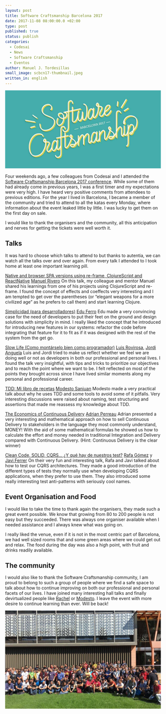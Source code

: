 ```yaml
---
layout: post
title: Software Craftsmanship Barcelona 2017
date: 2017-11-08 08:00:00.0 +02:00
type: post
published: true
status: publish
categories:
  - Codesai
  - News
  - Software Craftsmanship
  - Eventos
author: Manuel J. Tordesillas
small_image: scbcn17-thumbnail.jpeg
written_in: english
---
```


![SCBCN17 Logo](/assets/scbcn17-logo.jpeg)

Four weekends ago, a few colleagues from Codesai and I attended the <a href="http://scbcn.github.io/">Software Craftsmanship Barcelona 2017 conference</a>. While some of them had already come in previous years, I was a first timer and my expectations were very high. I have heard very positive comments from attendees to previous editions. For the year I lived in Barcelona, I became a member of the community and tried to attend to all the katas every Monday, where information about the event leaked little by little. I was lucky to get them on the first day on sale.

I would like to thank the organisers and the community, all this anticipation and nerves for getting the tickets were well worth it. 

## Talks

It was hard to choose which talks to attend to but thanks to autentia, we can watch all the talks over and over again. From every talk I attended to I took home at least one important learning pill.

[Native and browser SPA versions using re-frame, ClojureScript and ReactNative](https://www.youtube.com/watch?v=p1fXJyomXNQ) [Manuel Rivero](https://twitter.com/trikitrok)
On this talk, my colleague and mentor Manuel shared his learnings from one of his projects using ClojureScript and re-frame. I found the concept of effects and coeffects very interesting and I am tempted to get over the parentheses (or “elegant weapons for a more civilized age” as he prefers to call them) and start learning Clojure.

[Simplicidad (para desarrolladores)](https://www.youtube.com/watch?v=6FDxbCzh2sI) [Edu Ferro](https://twitter.com/eferro)
Edu made a very convincing case for the need of developers to put their feet on the ground and design solutions with simplicity in mind. I really liked the concept that he introduced for introducing new features in our systems:  refactor the code before integrating that feature for it to fit as if it was designed with the rest of the system from the get go.

[Slow Life (Como montárselo bien como programador)](https://www.youtube.com/watch?v=BtxhAD3gcPI) [Luis Rovirosa](https://twitter.com/luisrovirosa), [Jordi Anguela](https://twitter.com/jordianguela)
Luis and Jordi tried to make us reflect whether we feel we are doing well or not as developers in both our professional and personal lives. I found the talk very insightful, with tips and tricks to prioritize our objectives and to reach the point where we want to be. I felt reflected on most of the points they brought across since I have lived similar moments along my personal and professional career.

[TDD: Mi libro de recetas](https://www.youtube.com/watch?v=o9yspCrKHV0) [Modesto Sanjuan](https://twitter.com/msanjuan)
Modesto made a very practical talk about why he uses TDD and some tools to avoid some of it pitfalls. Very interesting discussions were raised about naming, test structuring and assertions that made me reassess my knowledge about TDD.

[The Economics of Continuous Delivery](https://www.youtube.com/watch?v=2-ILyErMUuQ) [Adrian Perreau](https://twitter.com/eidrien)
Adrian presented a very interesting and mathematical approach on how to sell Continuous Delivery to stakeholders in the language they most commonly understand, MONEY! 
With the aid of  some mathematical formulas he showed us how to calculate the effort and money needed in traditional Integration and Delivery compared with Continuous Delivery. (Hint: Continuous Delivery is the clear winner)

[Clean Code, SOLID, CQRS... ¿Y qué hay de nuestros test?](https://www.youtube.com/watch?v=cw6Va1ZW7iI) [Rafa Gómez](https://twitter.com/rafaoe) y [Javi Ferrer](https://twitter.com/JavierCane)
On their very fun and interesting talk, Rafa and Javi talked about how to test our CQRS architectures. They made a good introduction of the different types of tests they normally use when developing CQRS applications, when they prefer to use them. They also introduced some really interesting test anti-patterns with seriously cool names.

## Event Organisation and Food

I would like to take the time to thank again the organisers, they made such a great event possible. We know that growing from 80 to 200 people is not easy but they succeeded. There was always one organiser available when I needed assistance and I always knew what was going on.

I really liked the venue, even if it is not in the most centric part of Barcelona, we had well sized rooms that and some green areas where we could get out and relax. The food during the day was also a high point, with fruit and drinks readily available. 

## The community

I would also like to thank the Software Craftsmanship community, I am proud to belong to such a group of people where we find a safe space to talk about how to continue improving on both our professional and personal facets of our lives. I have joined many interesting hall talks and finally devirtualized people like [Rachel](https://twitter.com/bberrycarmen) or [Modesto](https://twitter.com/msanjuan). I leave the event with more desire to continue learning than ever. Will be back!

![Group Picture](/assets/scbcn17-group.jpeg)